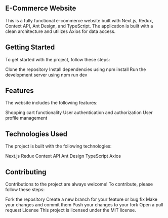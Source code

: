 ## E-Commerce Website
This is a fully functional e-commerce website built with Next.js, Redux, Context API, Ant Design, and TypeScript. The application is built with a clean architecture and utilizes Axios for data access.

## Getting Started
To get started with the project, follow these steps:

Clone the repository
Install dependencies using npm install
Run the development server using npm run dev


## Features
The website includes the following features:

Shopping cart functionality
User authentication and authorization
User profile management


## Technologies Used
The project is built with the following technologies:

Next.js
Redux
Context API
Ant Design
TypeScript
Axios


## Contributing
Contributions to the project are always welcome! To contribute, please follow these steps:

Fork the repository
Create a new branch for your feature or bug fix
Make your changes and commit them
Push your changes to your fork
Open a pull request
License
This project is licensed under the MIT license.
